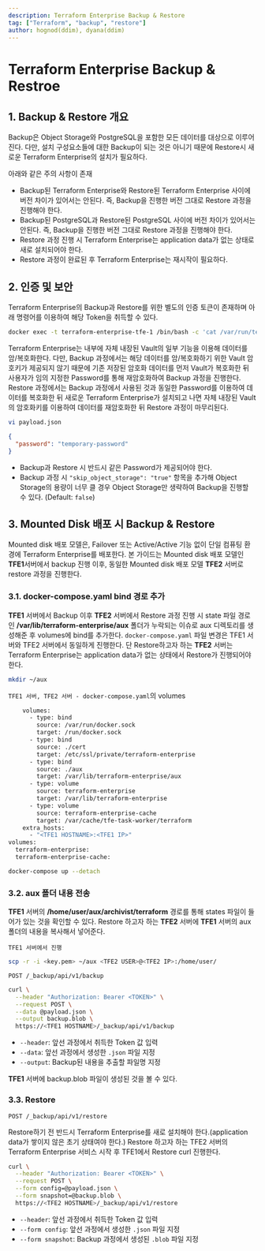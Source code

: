 ```yaml
---
description: Terraform Enterprise Backup & Restore
tag: ["Terraform", "backup", "restore"]
author: hognod(ddim), dyana(ddim)
---
```


# Terraform Enterprise Backup & Restroe

## 1. Backup & Restore 개요

Backup은 Object Storage와 PostgreSQL을 포함한 모든 데이터를 대상으로 이루어진다. 다만, 설치 구성요소들에 대한 Backup이 되는 것은 아니기 때문에 Restore시 새로운 Terraform Enterprise의 설치가 필요하다.

아래와 같은 주의 사항이 존재

* Backup된 Terraform Enterprise와 Restore된 Terraform Enterprise 사이에 버전 차이가 있어서는 안된다. 즉, Backup을 진행한 버전 그대로 Restore 과정을 진행해야 한다.
* Backup된 PostgreSQL과 Restore된 PostgreSQL 사이에 버전 차이가 있어서는 안된다. 즉, Backup을 진행한 버전 그대로 Restore 과정을 진행해야 한다.
* Restore 과정 진행 시 Terraform Enterprise는 application data가 없는 상태로 새로 설치되어야 한다.
* Restore 과정이 완료된 후 Terraform Enterprise는 재시작이 필요하다.



## 2. 인증 및 보안

Terraform Enterprise의 Backup과 Restore를 위한 별도의 인증 토큰이 존재하며 아래 명령어를 이용하여 해당 Token을 취득할 수 있다.

```bash
docker exec -t terraform-enterprise-tfe-1 /bin/bash -c 'cat /var/run/terraform-enterprise/backup-restore/config.hcl | grep backup_token'
```

Terraform Enterprise는 내부에 자체 내장된 Vault의 일부 기능을 이용해 데이터를 암/복호화한다. 다만, Backup 과정에서는 해당 데이터를 암/복호화하기 위한 Vault 암호키가 제공되지 않기 때문에 기존 저장된 암호화 데이터를 먼저 Vault가 복호화한 뒤 사용자가 임의 지정한 Password를 통해 재암호화하여 Backup 과정을 진행한다. Restore 과정에서는 Backup 과정에서 사용된 것과 동일한 Password를 이용하여 데이터를 복호화한 뒤 새로운 Terraform Enterprise가 설치되고 나면 자체 내장된 Vault의 암호화키를 이용하여 데이터를 재암호화한 뒤 Restore 과정이 마무리된다.

```bash
vi payload.json
```

```json
{
  "password": "temporary-password"
}
```

* Backup과 Restore 시 반드시 같은 Password가 제공되어야 한다.
* Backup 과정 시 `"skip_object_storage": "true"` 항목을 추가해 Object Storage의 용량이 너무 클 경우 Object Storage만 생략하여 Backup을 진행할 수 있다. (Default: `false`)



## 3. Mounted Disk 배포 시 Backup & Restore

Mounted disk 배포 모델은, Failover 또는 Active/Active 기능 없이 단일 컴퓨팅 환경에 Terraform Enterprise를 배포한다. 본 가이드는 Mounted disk 배포 모델인 **TFE1**서버에서 backup 진행 이후, 동일한 Mounted disk 배포 모델 **TFE2** 서버로 restore 과정을 진행한다.

### 3.1. docker-compose.yaml bind 경로 추가

**TFE1** 서버에서 Backup 이후 **TFE2** 서버에서 Restore 과정 진행 시 state 파일 경로인 **/var/lib/terraform-enterprise/aux** 폴더가 누락되는 이슈로 aux 디렉토리를 생성해준 후 volumes에 bind를 추가한다.
`docker-compose.yaml` 파일 변경은 TFE1 서버와 TFE2 서버에서 동일하게 진행한다. 
단 Restore하고자 하는 **TFE2** 서버는 Terraform Enterprise는 application data가 없는 상태에서 Restore가 진행되어야 한다. 

```bash
mkdir ~/aux
```

`TFE1 서버, TFE2 서버 - docker-compose.yaml`의 volumes

```bash
    volumes:
      - type: bind
        source: /var/run/docker.sock
        target: /run/docker.sock
      - type: bind
        source: ./cert
        target: /etc/ssl/private/terraform-enterprise
      - type: bind
        source: ./aux
        target: /var/lib/terraform-enterprise/aux
      - type: volume
        source: terraform-enterprise
        target: /var/lib/terraform-enterprise
      - type: volume
        source: terraform-enterprise-cache
        target: /var/cache/tfe-task-worker/terraform
    extra_hosts:
      - "<TFE1 HOSTNAME>:<TFE1 IP>"
volumes:
  terraform-enterprise:
  terraform-enterprise-cache:
```

```bash
docker-compose up --detach
```

### 3.2. aux 폴더 내용 전송

**TFE1** 서버의 **/home/user/aux/archivist/terraform** 경로를 통해 states 파일이 들어가 있는 것을 확인할 수 있다. Restore 하고자 하는 **TFE2** 서버에 **TFE1** 서버의 aux 폴더의 내용을 복사해서 넣어준다.

`TFE1 서버에서 진행`

```bash
scp -r -i <key.pem> ~/aux <TFE2 USER>@<TFE2 IP>:/home/user/
```

`POST /_backup/api/v1/backup`

```bash
curl \
  --header "Authorization: Bearer <TOKEN>" \
  --request POST \
  --data @payload.json \
  --output backup.blob \
  https://<TFE1 HOSTNAME>/_backup/api/v1/backup
```

* `--header`: 앞선 과정에서 취득한 Token 값 입력
* `--data`: 앞선 과정에서 생성한 `.json` 파일 지정
* `--output`: Backup된 내용을 추출할 파일명 지정

**TFE1** 서버에 backup.blob 파일이 생성된 것을 볼 수 있다. 

### 3.3. Restore

`POST /_backup/api/v1/restore`

Restore하기 전 반드시 Terraform Enterprise를 새로 설치해야 한다.(application data가 쌓이지 않은 초기 상태여야 한다.)
Restore 하고자 하는 TFE2 서버의 Terraform Enterprise 서비스 시작 후 TFE1에서 Restore curl 진행한다. 

```bash
curl \
  --header "Authorization: Bearer <TOKEN>" \
  --request POST \
  --form config=@payload.json \
  --form snapshot=@backup.blob \
  https://<TFE2 HOSTNAME>/_backup/api/v1/restore
```

* `--header`: 앞선 과정에서 취득한 Token 값 입력
* `--form config`: 앞선 과정에서 생성한 `.json` 파일 지정
* `--form snapshot`: Backup 과정에서 생성된 `.blob` 파일 지정

